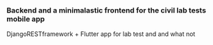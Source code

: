 ### Backend and a minimalastic frontend for the civil lab tests mobile app
DjangoRESTframework + Flutter app for lab test and and what not

